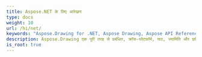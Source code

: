 ```yaml
---
title: Aspose.NET के लिए आरेखण
type: docs
weight: 10
url: /hi/net/
keywords: "Aspose.Drawing for .NET, Aspose Drawing, Aspose API Reference."
description: Aspose.Drawing एक पूरी तरह से प्रबंधित, क्रॉस-प्लेटफ़ॉर्म, पाठ, ज्यामिति और छवियों को चित्रित करने के लिए पूर्ण 2D ग्राफ़िक लाइब्रेरी है।
is_root: true
---
```

